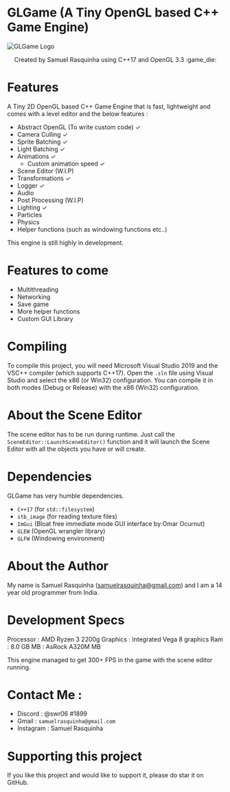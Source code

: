 # GLGame (A Tiny OpenGL based C++ Game Engine)

![GLGame Logo](https://github.com/swr06/GLGame/blob/master/Branding/Logo1.PNG)
<p align=center>
Created by Samuel Rasquinha using C++17 and OpenGL 3.3 :game_die:
</p>

# Features

A Tiny 2D OpenGL based C++ Game Engine that is fast, lightweight and comes with a level editor and the below features :
- Abstract OpenGL (To write custom code) ✓
- Camera Culling ✓
- Sprite Batching ✓
- Light Batching ✓
- Animations ✓
  - Custom animation speed ✓
 - Scene Editor (W.I.P)
- Transformations ✓
- Logger ✓
- Audio 
- Post Processing (W.I.P)
- Lighting ✓
- Particles
- Physics
- Helper functions (such as windowing functions etc..)

This engine is still highly in development.

# Features to come

- Multithreading
- Networking
- Save game
- More helper functions
- Custom GUI Library

# Compiling

To compile this project, you will need Microsoft Visual Studio 2019 and the VSC++ compiler (which supports C++17).
Open the ``.sln`` file using Visual Studio and select the x86 (or Win32) configuration. 
You can compile it in both modes (Debug or Release) with the x86 (Win32) configuration.

# About the Scene Editor 

The scene editor has to be run during runtime.
Just call the ``SceneEditor::LaunchSceneEditor()`` function and it will launch the Scene Editor with all the objects you have or will create.

# Dependencies 

GLGame has very humble dependencies.

- ``C++17`` (for ``std::filesystem``)
- ``stb_image`` (for reading texture files)
- ``ImGui`` (Bloat free immediate mode GUI interface by Omar Ocurnut)
- ``GLEW`` (OpenGL wrangler library)
- ``GLFW`` (Windowing environment)

# About the Author

My name is Samuel Rasquinha (samuelrasquinha@gmail.com) and I am a 14 year old programmer from India. 

# Development Specs

Processor : AMD Ryzen 3 2200g
Graphics  : Integrated Vega 8 graphics
Ram       : 8.0 GB
MB        : AsRock A320M MB

This engine managed to get 300+ FPS in the game with the scene editor running.

# Contact Me : 

- Discord : @swr06 #1899 
- Gmail   : ``samuelrasquinha@gmail.com``
- Instagram : Samuel Rasquinha

# Supporting this project

If you like this project and would like to support it, please do star it on GitHub.

